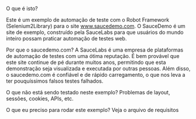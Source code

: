 O que é isto?

Este é um exemplo de automação de teste com o Robot Framework (Selenium2Library) para o site www.saucedemo.com. O SauceDemo é um site de exemplo, construído pela SauceLabs para que usuários do mundo inteiro possam praticar automação de testes web.

Por que o saucedemo.com? A SauceLabs é uma empresa de plataformas de automação de testes com uma ótima reputação. É bem provável que este site continue de pé durante muitos anos, permitindo que esta demonstração seja visualizada e executada por outras pessoas. Além disso, o saucedemo.com é confiável e de rápido carregamento, o que nos leva a ter pouquíssimos falsos testes falhados.

O que não está sendo testado neste exemplo? Problemas de layout, sessões, cookies, APIs, etc.

O que eu preciso para rodar este exemplo? Veja o arquivo de requisitos